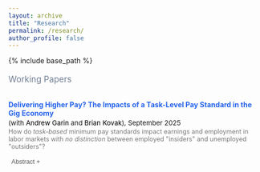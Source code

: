 ```yaml
---
layout: archive
title: "Research"
permalink: /research/
author_profile: false
---
```


{% include base_path %}

<p style="color:rgb(113,128,150); font-size:1.2em; margin:1.2rem 0 2rem;"> Working Papers </p>

<style>
  .paper{margin:1.2rem 0 2rem;}
  .paper-title{margin:0 0 .2em 0;}
  .paper-title a{text-decoration:none;}
  .paper-meta{font-size:.95em; margin:0 0 .1em 0}
  .paper-meta a{text-decoration:none;}
  .paper-id{font-size:.9em; color:#777; margin:0;}
  .paper-id a{color:#777; text-decoration:none;}
  .abs-btn{font-size:.9em; padding:2px 6px; margin:.35em 0 0 0; background:none; border:none; color:#555; cursor:pointer; font-weight:500; margin:0 0 .1em 0}
  .abs-btn:hover{text-decoration:underline;}
  .abstract{display:none; margin:.5em 0 0 1rem; font-size:.9em;}
</style>


<div class="paper">
  <p class="paper-title">
    <a style="color:rgb(37,99,235);" href=""> <strong> Delivering Higher Pay? The Impacts of a Task-Level Pay Standard in the Gig Economy </strong> </a> <br>
  </p>
  
  <p class="paper-meta">
    (with <a style="color:black;" href="https://sites.google.com/view/andygarin/home">Andrew Garin</a> and
    <a style="color:black;" href="https://www.andrew.cmu.edu/user/bkovak/">Brian Kovak</a>), September 2025
  </p>

  <p class="paper-id">
    How do <i>task-based</i> minimum pay standards impact earnings and employment in labor markets with <i>no distinction</i> between employed "insiders" and unemployed "outsiders"?
  </p>
  
  <button id="btn-abs1" class="abs-btn"
          onclick="toggleAbstract('abs1','btn-abs1')"> Abstract +</button>
  <div id="abs1" class="abstract">
    
  </div>
</div>
<!---->



<script>
function toggleAbstract(divId, btnId) {
  var x = document.getElementById(divId);
  var btn = document.getElementById(btnId);
  if (x.style.display === "none") {
    x.style.display = "block";
    btn.textContent = "Abstract –";
  } else {
    x.style.display = "none";
    btn.textContent = "Abstract +";
  }
}
</script>

